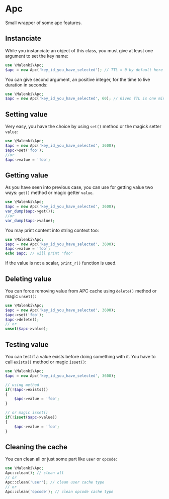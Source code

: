 # Apc

Small wrapper of some apc features.

## Instanciate
While you instanciate an object of this class, you must give at least one argument to set the key name:

```php
use \Malenki\Apc;
$apc = new Apc('key_id_you_have_selected'); // TTL = 0 by default here
```

You can give second argument, an positive integer, for the time to live duration in seconds:

```php
use \Malenki\Apc;
$apc = new Apc('key_id_you_have_selected', 60); // Given TTL is one minute
```

## Setting value

Very easy, you have the choice by using `set()` method or the magick setter `value`:

```php
use \Malenki\Apc;
$apc = new Apc('key_id_you_have_selected', 3600);
$apc->set('foo');
//or
$apc->value = 'foo';
```

## Getting value

As you have seen into previous case, you can use for getting value two ways: `get()` method or magic getter `value`.

```php
use \Malenki\Apc;
$apc = new Apc('key_id_you_have_selected', 3600);
var_dump($apc->get());
//or
var_dump($apc->value);
```

You may print content into string context too:

```php
use \Malenki\Apc;
$apc = new Apc('key_id_you_have_selected', 3600);
$apc->value = 'foo';
echo $apc; // will print "foo"
```

If the value is not a scalar, `print_r()` function is used.

## Deleting value

You can force removing value from APC cache using `delete()` method or magic `unset()`:

```php
use \Malenki\Apc;
$apc = new Apc('key_id_you_have_selected', 3600);
$apc->set('foo');
$apc->delete();
// or
unset($apc->value);
```

## Testing value

You can test if a value exists before doing something with it. You have to call `exists()` method or magic `isset()`:

```php
use \Malenki\Apc;
$apc = new Apc('key_id_you_have_selected', 3600);

// using method
if(!$apc->exists())
{
    $apc->value = 'foo';
}

// or magic isset()
if(!isset($apc->value))
{
    $apc->value = 'foo';
}
```

## Cleaning the cache

You can clean all or just some part like `user` or `opcode`:

```php
use \Malenki\Apc;
Apc::clean(); // clean all
// or
Apc::clean('user'); // clean user cache type
// or
Apc::clean('opcode'); // clean opcode cache type
```
